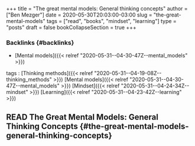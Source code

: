 +++
title = "The great mental models: General thinking concepts"
author = ["Ben Mezger"]
date = 2020-05-30T20:03:00-03:00
slug = "the-great-mental-models"
tags = ["read", "books", "mindset", "learning"]
type = "posts"
draft = false
bookCollapseSection = true
+++

### Backlinks {#backlinks}

-   [Mental models]({{< relref "2020-05-31--04-30-47Z--mental_models" >}})

tags
: [Thinking methods]({{< relref "2020-05-31--04-19-08Z--thinking_methods" >}}) [Mental models]({{< relref "2020-05-31--04-30-47Z--mental_models" >}}) [Mindset]({{< relref "2020-05-31--04-24-34Z--mindset" >}}) [Learning]({{< relref "2020-05-31--04-23-42Z--learning" >}})


## <span class="org-todo done READ">READ</span> The Great Mental Models: General Thinking Concepts {#the-great-mental-models-general-thinking-concepts}
